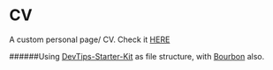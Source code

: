 # CV
A custom personal page/ CV. Check it [HERE](https://pajo1471.github.io/CV/)

######Using [DevTips-Starter-Kit](https://github.com/DevTips/DevTips-Starter-Kit) as file structure, with [Bourbon](http://bourbon.io/) also.
